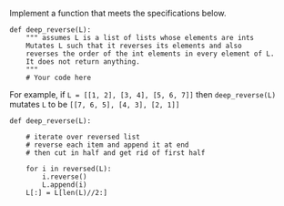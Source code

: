  Implement a function that meets the specifications below.

    def deep_reverse(L):
        """ assumes L is a list of lists whose elements are ints
        Mutates L such that it reverses its elements and also 
        reverses the order of the int elements in every element of L. 
        It does not return anything.
        """
        # Your code here

For example, if ```L = [[1, 2], [3, 4], [5, 6, 7]]```  then ```deep_reverse(L)``` mutates ```L```  to be ```[[7, 6, 5], [4, 3], [2, 1]]```


    def deep_reverse(L):

        # iterate over reversed list
        # reverse each item and append it at end
        # then cut in half and get rid of first half

        for i in reversed(L):
            i.reverse()
            L.append(i)
        L[:] = L[len(L)//2:]
